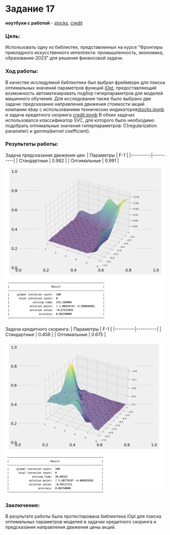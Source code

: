 # Задание 17
**ноутбуки с работой** - [stocks](https://github.com/alkomarova/math_modeling/blob/task17/stocks.ipynb), [credit](https://github.com/alkomarova/math_modeling/blob/task17/credit.ipynb)
### Цель:
Использовать одну из библиотек, представленных на курсе "Фронтиры прикладного искусственного интеллекта: промышленность, экономика, образование-2023" для решения финансовой задачи.

### Ход работы: 
В качестве исследуемой библиотеки был выбрал фреймворк для поиска оптимальных значений параметров функций
[iOpt](https://github.com/aimclub/iOpt/tree/main), предоставляющий возможность автоматизировать подбор гиперпараметров для моделей машинного обучения. 
Для исследования также было выбрано две задачи: предсказание направления движения стоимости акций компании ebay с использованием технических индикаторов[stocks.ipynb](https://github.com/alkomarova/math_modeling/blob/task17/stocks.ipynb) и задача кредитного скоринга [credit.ipynb](https://github.com/alkomarova/math_modeling/blob/task17/credit.ipynb)
В обеих задачах использовался классификатор SVC, для которого было необходимо подобрать оптимальные значения гиперпараметров: С(regularization parameter) и gamma(kernel coefficient).

### Результаты работы:

Задача предсказания движения цен: 
| Параметры | F-1 | 
|----------|----------|
| Стандартные   | 0.982  | 
| Оптимальные   | 0.991   | 

<img src='data/stocks.png'>

Задача кредитного скоринга:
| Параметры | F-1 | 
|----------|----------|
| Стандартные   | 0.458  | 
| Оптимальные   | 0.675   | 

<img src='data/credit.png'>

### Заключение: 
В результате работы была протестирована библиотека iOpt для поиска оптимальных параметров моделей в задачах кредитного скоринга и предсказания направления движения цены акций. 